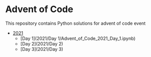 # Advent of Code
This repository contains Python solutions for advent of code event

- [2021](2021)
  - [Day 1](2021/Day 1/Advent_of_Code_2021_Day_1.ipynb)
  - [Day 2](2021/Day 2)
  - [Day 3](2021/Day 3)
